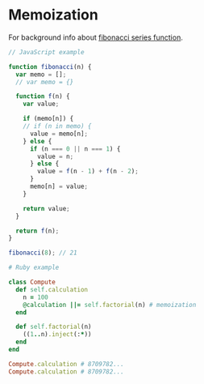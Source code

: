# Memoization

For background info about [fibonacci series function](./recursion.md).

```JavaScript
// JavaScript example

function fibonacci(n) {
  var memo = [];
  // var memo = {}

  function f(n) {
    var value;

    if (memo[n]) {
    // if (n in memo) {
      value = memo[n];
    } else {
      if (n === 0 || n === 1) {
        value = n;
      } else {
        value = f(n - 1) + f(n - 2);
      }
      memo[n] = value;
    }

    return value;
  }

  return f(n);
}

fibonacci(8); // 21
```

```Ruby
# Ruby example

class Compute
  def self.calculation
    n = 100
    @calculation ||= self.factorial(n) # memoization
  end

  def self.factorial(n)
    ((1..n).inject(:*))
  end
end

Compute.calculation # 8709782...
Compute.calculation # 8709782...
```
